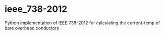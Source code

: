 # ieee_738-2012
Python implementation of IEEE 738-2012 for calculating the current-temp of bare overhead conductors
